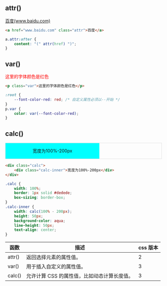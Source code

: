 ## attr()

<a href="www.baidu.com" class="attr">百度</a>

```html
<a href="www.baidu.com" class="attr">百度</a>
```

```css
a.attr:after {
    content: "(" attr(href) ")";
}
```

## var()

<p class="var">这里的字体颜色是红色</p>

```html
<p class="var">这里的字体颜色是红色</p>
```

```css
:root {
    --font-color-red: red; /* 自定义属性必须以--开始 */
}
p.var {
    color: var(--font-color-red);
}
```

## calc()

<div class="calc">
    <div class="calc-inner">宽度为100%-200px</div>
</div>

```html
<div class="calc">
    <div class="calc-inner">宽度为100%-200px</div>
</div>
```

```css
.calc {
    width: 100%;
    border: 1px solid #dedede;
    box-sizing: border-box;
}
.calc-inner {
    width: calc(100% - 200px);
    height: 50px;
    background-color: aqua;
    line-height: 50px;
    text-align: center;
}
```

| 函数   | 描述                                        | css 版本 |
| ------ | ------------------------------------------- | -------- |
| attr() | 返回选择元素的属性值。                      | 2        |
| var()  | 用于插入自定义的属性值。                    | 3        |
| calc() | 允许计算 CSS 的属性值，比如动态计算长度值。 | 3        |

<style>
:root{
    --font-color-red: red;
}

.attr:after{
    content: "("attr(href)")"
}
p.var{
    color: var(--font-color-red);
}
.calc{
    width: 100%;
    border: 1px solid #dedede;
    box-sizing: border-box;
}
.calc-inner{
    width: calc(100% - 200px);
    height: 50px;
    background-color: aqua;
    line-height: 50px;
    text-align: center;
}
</style>
